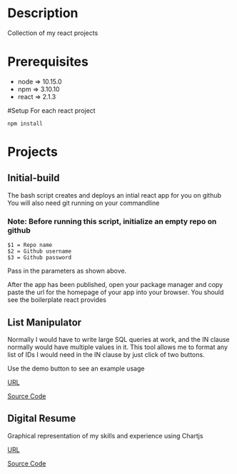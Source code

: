 # Description
Collection of my react projects

# Prerequisites
* node => 10.15.0
* npm => 3.10.10
* react => 2.1.3

#Setup
For each react project
```
npm install
```

# Projects
## Initial-build
The bash script creates and deploys an intial react app for you on github
You will also need git running on your commandline

### Note: Before running this script, initialize an empty repo on github
```
$1 = Repo name
$2 = Github username
$3 = Github password
```
Pass in the parameters as shown above.

After the app has been published, open your package manager and copy paste the url for the homepage of your app into your browser. You should see the boilerplate react provides

## List Manipulator
Normally I would have to write large SQL queries at work, and the IN clause normally would have multiple values in it.
This tool allows me to format any list of IDs I would need in the IN clause by just click of two buttons.

Use the demo button to see an example usage

[URL](https://mohd-ahsan-mirza.github.io/list-manipulator/ )

[Source Code](https://github.com/mohd-ahsan-mirza/react-projects/tree/master/list-manipulator)

## Digital Resume
Graphical representation of my skills and experience using Chartjs

[URL](https://mohd-ahsan-mirza.github.io/digital-resume/)

[Source Code](https://github.com/mohd-ahsan-mirza/react-projects/tree/master/digital-resume)
